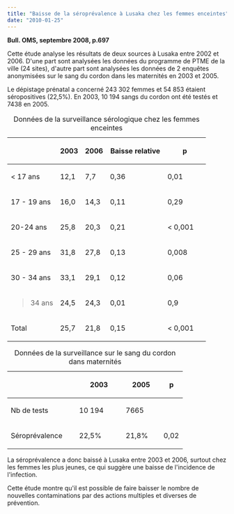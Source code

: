 ```yaml
---
title: "Baisse de la séroprévalence à Lusaka chez les femmes enceintes"
date: "2010-01-25"
---
```


**Bull. OMS, septembre 2008, p.697**

Cette étude analyse les résultats de deux sources à Lusaka entre 2002 et 2006. D'une part sont analysées les données du programme de PTME de la ville (24 sites), d'autre part sont analysées les données de 2 enquêtes anonymisées sur le sang du cordon dans les maternités en 2003 et 2005.

Le dépistage prénatal a concerné 243 302 femmes et 54 853 étaient séropositives (22,5%). En 2003, 10 194 sangs du cordon ont été testés et 7438 en 2005.

<table>
<caption>Données de la surveillance sérologique chez les femmes enceintes</caption>

<thead>

<tr>

<th scope="col" valign="top"></th>

<th scope="col" valign="top">

2003

</th>

<th scope="col" valign="top">

2006

</th>

<th scope="col" style="width: 112px;" valign="top">

Baisse relative

</th>

<th scope="col" style="width: 76px;" valign="top">

p

</th>

</tr>

</thead>

<tbody>

<tr>

<td valign="top">

< 17 ans

</td>

<td valign="top">

12,1

</td>

<td valign="top">

7,7

</td>

<td style="width: 116px;" valign="top">

0,36

</td>

<td style="width: 80px;" valign="top">

0,01

</td>

</tr>

<tr>

<td valign="top">

17 - 19 ans

</td>

<td valign="top">

16,0

</td>

<td valign="top">

14,3

</td>

<td style="width: 116px;" valign="top">

0,11

</td>

<td style="width: 80px;" valign="top">

0,29

</td>

</tr>

<tr>

<td valign="top">

20-24 ans

</td>

<td valign="top">

25,8

</td>

<td valign="top">

20,3

</td>

<td style="width: 116px;" valign="top">

0,21

</td>

<td style="width: 80px;" valign="top">

< 0,001

</td>

</tr>

<tr>

<td valign="top">

25 - 29 ans

</td>

<td valign="top">

31,8

</td>

<td valign="top">

27,8

</td>

<td style="width: 116px;" valign="top">

0,13

</td>

<td style="width: 80px;" valign="top">

0,008

</td>

</tr>

<tr>

<td valign="top">

30 - 34 ans

</td>

<td valign="top">

33,1

</td>

<td valign="top">

29,1

</td>

<td style="width: 116px;" valign="top">

0,12

</td>

<td style="width: 80px;" valign="top">

0,06

</td>

</tr>

<tr>

<td valign="top">

> 34 ans

</td>

<td valign="top">

24,5

</td>

<td valign="top">

24,3

</td>

<td style="width: 116px;" valign="top">

0,01

</td>

<td style="width: 80px;" valign="top">

0,9

</td>

</tr>

<tr>

<td valign="top">

Total

</td>

<td valign="top">

25,7

</td>

<td valign="top">

21,8

</td>

<td style="width: 116px;" valign="top">

0,15

</td>

<td style="width: 80px;" valign="top">

< 0,001

</td>

</tr>

</tbody>

</table>

<table>
<caption>Données de la surveillance sur le sang du cordon dans maternités</caption>

<thead>

<tr>

<th scope="col" style="width: 141px;" valign="top"></th>

<th scope="col" style="width: 91px;" valign="top">

2003

</th>

<th scope="col" style="width: 71px;" valign="top">

2005

</th>

<th scope="col" style="width: 32px;" valign="top">

p

</th>

</tr>

</thead>

<tbody>

<tr>

<td style="width: 141px;" valign="top">

Nb de tests

</td>

<td style="width: 91px;" valign="top">

10 194

</td>

<td style="width: 71px;" valign="top">

7665

</td>

<td style="width: 36px;" valign="top"></td>

</tr>

<tr>

<td style="width: 141px;" valign="top">

Séroprévalence

</td>

<td style="width: 91px;" valign="top">

22,5%

</td>

<td style="width: 71px;" valign="top">

21,8%

</td>

<td style="width: 36px;" valign="top">

0,02

</td>

</tr>

</tbody>

</table>

La séroprévalence a donc baissé à Lusaka entre 2003 et 2006, surtout chez les femmes les plus jeunes, ce qui suggère une baisse de l'incidence de l'infection.

Cette étude montre qu'il est possible de faire baisser le nombre de nouvelles contaminations par des actions multiples et diverses de prévention.